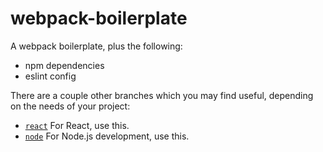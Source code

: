 # webpack-boilerplate

A webpack boilerplate, plus the following:

- npm dependencies
- eslint config

There are a couple other branches which you may find useful, depending on the needs of your project:

- [`react`](https://github.com/zgreen/webpack-boilerplate/tree/react) For React, use this.
- [`node`](https://github.com/zgreen/webpack-boilerplate/tree/node) For Node.js development, use this.
